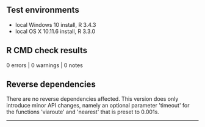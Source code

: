 ## Test environments
* local Windows 10 install, R 3.4.3
* local OS X 10.11.6 install, R 3.3.0

## R CMD check results

0 errors | 0 warnings | 0 notes

## Reverse dependencies

There are no reverse dependencies affected.
This version does only introduce minor API changes, namely an optional parameter 'timeout' for the functions 'viaroute' and 'nearest' that is preset to 0.001s.

---
